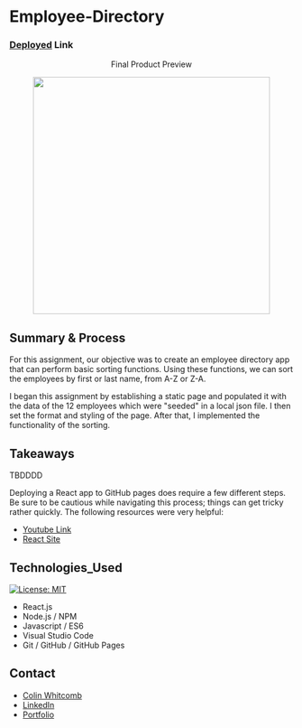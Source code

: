 # Employee-Directory

### [Deployed](https://colin-whitcomb.github.io/deploy-react/) Link

<p align="center">
 Final Product Preview
 </p>
<p align="center">
    <img src="https://media.giphy.com/media/chcbsTArg4B6ZUSpoY/giphy.gif" width="420" />
</p>
  
## Summary & Process
For this assignment, our objective was to create an employee directory app that can perform basic sorting functions. Using these functions, we can sort the employees by first or last name, from A-Z or Z-A.

I began this assignment by establishing a static page and populated it with the data of the 12 employees which were "seeded" in a local json file. I then set the format and styling of the page. After that, I implemented the functionality of the sorting.

## Takeaways

TBDDDD

Deploying a React app to GitHub pages does require a few different steps. Be sure to be cautious while navigating this process; things can get tricky rather quickly. The following resources were very helpful: 

- [Youtube Link](https://www.youtube.com/watch?v=4NapRkCazks) 
- [React Site](https://create-react-app.dev/docs/deployment/)

## Technologies_Used
[![License: MIT](https://img.shields.io/badge/License-MIT-yellow.svg)](https://opensource.org/licenses/MIT)

- React.js
- Node.js / NPM
- Javascript / ES6 
- Visual Studio Code
- Git / GitHub / GitHub Pages

## Contact

* [Colin Whitcomb](https://github.com/Colin-Whitcomb)
* [LinkedIn](https://www.linkedin.com/in/colin-whitcomb-b808301a6/)
* [Portfolio](https://pacific-sea-84511.herokuapp.com//)